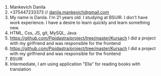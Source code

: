 1. Mankevich Danila
2. +375447233373 // danila.mankevich@gmail.com
3. My name is Danila. I'm 21 years old. I studying at BSUIR. I don't have work experience. 
I have a desire to learn quickly and learn something new.
4. HTML, Css, JS, git, MySQL, Java
5. https://github.com/Pipidastra/project/tree/master/Kursach I did a project with my girlfriend and was responsible for the frontend
6. https://github.com/Pipidastra/project/tree/master/Kursach I did a project with my girlfriend and was responsible for the frontend
7. BSUIR 
8. Intermediate, I am using application "Ella" for reading books with translation
